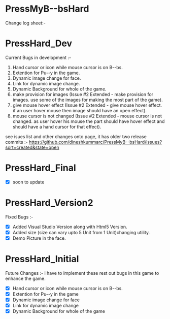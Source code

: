 PressMyB--bsHard
================
Change log sheet:-

PressHard_Dev
=============
Current Bugs in development :-
1. Hand cursor or icon while mouse cursor is on B--bs.
2. Extention for Pu--y in the game.
3. Dynamic image change for face.
4. Link for dynamic image change.
5. Dynamic Background for whole of the game.
6. make provision for images (Issue #2 Extended - make provision for images. use some of the images for making the most part of the game).
7. give mouse hover effect (Issue #2 Extended - give mouse hover effect. if an user hover mouse then image should have an open effect).
8. mouse cursor is not changed (Issue #2 Extended - mouse cursor is not changed. as user hover his mouse the part should have hover effect and should have a hand cursor for that effect).

see isues list and other changes onto page, it has older two release commits :-
https://github.com/dineshkummarc/PressMyB--bsHard/issues?sort=created&state=open

PressHard_Final
=========
- [x] soon to update

PressHard_Version2
=========
Fixed Bugs :-
- [x] Added Visual Studio Version along with Html5 Version.
- [x] Added size (size can vary upto 5 Unit from 1 Unit)changing utility.
- [x] Demo Picture in the face.

PressHard_Initial
================
Future Changes :-
i have to implement these rest out bugs in this game to enhance the game.

- [x] Hand cursor or icon while mouse cursor is on B--bs.
- [x] Extention for Pu--y in the game
- [x] Dynamic image change for face
- [x] Link for dynamic image change
- [x] Dynamic Background for whole of the game
